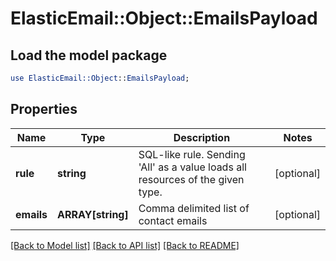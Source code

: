 # ElasticEmail::Object::EmailsPayload

## Load the model package
```perl
use ElasticEmail::Object::EmailsPayload;
```

## Properties
Name | Type | Description | Notes
------------ | ------------- | ------------- | -------------
**rule** | **string** | SQL-like rule. Sending &#39;All&#39; as a value loads all resources of the given type. | [optional] 
**emails** | **ARRAY[string]** | Comma delimited list of contact emails | [optional] 

[[Back to Model list]](../README.md#documentation-for-models) [[Back to API list]](../README.md#documentation-for-api-endpoints) [[Back to README]](../README.md)


